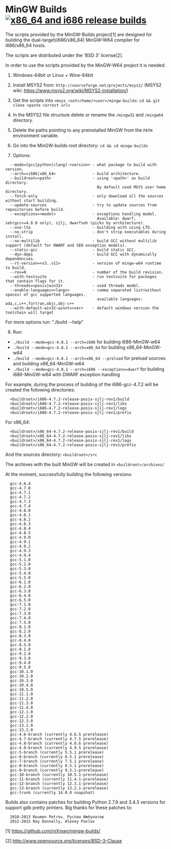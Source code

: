# MinGW Builds [![x86_64 and i686 release builds](https://github.com/niXman/mingw-builds/actions/workflows/build_cmake.yml/badge.svg)](https://github.com/niXman/mingw-builds/actions/workflows/build_cmake.yml)

The scripts provided by the MinGW-Builds project[1] are designed
for building the dual-target(i686/x86_64) MinGW-W64 compiler for i686/x86_64 hosts.

The scripts are distributed under the 'BSD 3' license[2].

In order to use the scripts provided by the MinGW-W64 project it is needed:

1. Windows-64bit or Linux + Wine-64bit

2. Install MSYS2 from:
  `http://sourceforge.net/projects/msys2/`
  (MSYS2 wiki: https://www.msys2.org/wiki/MSYS2-installation/)

3. Get the scripts into `<msys root>/home/<user>/mingw-builds`:
  `cd && git clone <paste correct url>`

4. In the MSYS2 file structure delete or rename the `/mingw32` and `/mingw64` directory.

5. Delete the paths pointing to any preinstalled MinGW from the `PATH`
  environment variable.

6. Go into the MinGW-builds root directory:
  `cd && cd mingw-builds`

7. Options:
```
  --mode=[gcc|python|clang]-<version> - what package to build with version.
  --arch=<i686|x86_64>                - build architecture.
  --buildroot=<path>                  - using '<path>' as build directory.
                                        By default used MSYS user home directory.
  --fetch-only                        - only download all the sources without start building.
  --update-sources                    - try to update sources from repositories before build.
  --exceptions=<model>                - exceptions handling model.
                                        Available: dwarf, seh(gcc>=4.8.0 only), sjlj, dwarfseh (picks by architecture).
  --use-lto                           - building with using LTO.
  --no-strip                          - don't strip executables during install.
  --no-multilib                       - build GCC without multilib support (default for DWARF and SEH exception models).
  --static-gcc                        - build static GCC.
  --dyn-deps                          - build GCC with dynamically dependencies.
  --rt-version=<v3..v11>              - version of mingw-w64 runtime to build.
  --rev=N                             - number of the build revision.
  --with-testsuite                    - run testsuite for packages that contain flags for it.
  --threads=<posix|win32>             - used threads model.
  --enable-languages=<langs>          - comma separated list(without spaces) of gcc supported languages.
                                        available languages: ada,c,c++,fortran,objc,obj-c++
  --with-default-win32-winnt=<ver>    - default windows version the toolchain will target
```
  For more options run: "./build --help"

8. Run:
*  `./build --mode=gcc-4.8.1 --arch=i686` for building i686-MinGW-w64
*  `./build --mode=gcc-4.8.1 --arch=x86_64` for building x86_64-MinGW-w64
*  `./build --mode=gcc-4.8.1 --arch=x86_64 --preload` for preload sources and building x86_64-MinGW-w64
*  `./build --mode=gcc-4.8.1 --arch=i686 --exceptions=dwarf` for building i686-MinGW-w64 with DWARF exception handling

For example, during the process of building of the i686-gcc-4.7.2 will
  be created the following directories:
```
  <buildroot>/i686-4.7.2-release-posix-sjlj-rev1/build
  <buildroot>/i686-4.7.2-release-posix-sjlj-rev1/libs
  <buildroot>/i686-4.7.2-release-posix-sjlj-rev1/logs
  <buildroot>/i686-4.7.2-release-posix-sjlj-rev1/prefix
```

For x86_64:
```
  <buildroot>/x86_64-4.7.2-release-posix-sjlj-rev1/build
  <buildroot>/x86_64-4.7.2-release-posix-sjlj-rev1/libs
  <buildroot>/x86_64-4.7.2-release-posix-sjlj-rev1/logs
  <buildroot>/x86_64-4.7.2-release-posix-sjlj-rev1/prefix
```

And the sources directory:
  `<buildroot>/src`


The archives with the built MinGW will be created in `<buildroot>/archives/`

At the moment, successfully building the following versions:
```
  gcc-4.6.4
  gcc-4.7.0
  gcc-4.7.1
  gcc-4.7.2
  gcc-4.7.3
  gcc-4.7.4
  gcc-4.8.0
  gcc-4.8.1
  gcc-4.8.2
  gcc-4.8.3
  gcc-4.8.4
  gcc-4.8.5
  gcc-4.9.0
  gcc-4.9.1
  gcc-4.9.2
  gcc-4.9.3
  gcc-4.9.4
  gcc-5.1.0
  gcc-5.2.0
  gcc-5.3.0
  gcc-5.4.0
  gcc-5.5.0
  gcc-6.1.0
  gcc-6.2.0
  gcc-6.3.0
  gcc-6.4.0
  gcc-6.5.0
  gcc-7.1.0
  gcc-7.2.0
  gcc-7.3.0
  gcc-7.4.0
  gcc-7.5.0
  gcc-8.1.0
  gcc-8.2.0
  gcc-8.3.0
  gcc-8.4.0
  gcc-8.5.0
  gcc-9.1.0
  gcc-9.2.0
  gcc-9.3.0
  gcc-9.4.0
  gcc-9.5.0
  gcc-10.1.0
  gcc-10.2.0
  gcc-10.3.0
  gcc-10.4.0
  gcc-10.5.0
  gcc-11.1.0
  gcc-11.2.0
  gcc-11.3.0
  gcc-11.4.0
  gcc-12.1.0
  gcc-12.2.0
  gcc-12.3.0
  gcc-13.1.0
  gcc-13.2.0
  gcc-4.6-branch (currently 4.6.5 prerelease)
  gcc-4.7-branch (currently 4.7.5 prerelease)
  gcc-4.8-branch (currently 4.8.6 prerelease)
  gcc-4.9-branch (currently 4.9.5 prerelease)
  gcc-5-branch (currently 5.5.1 prerelease)
  gcc-6-branch (currently 6.5.1 prerelease)
  gcc-7-branch (currently 7.5.1 prerelease)
  gcc-8-branch (currently 8.5.1 prerelease)
  gcc-9-branch (currently 9.5.1-prerelease)
  gcc-10-branch (currently 10.5.1-prerelease)
  gcc-11-branch (currently 11.4.1-prerelease)
  gcc-12-branch (currently 12.3.1-prerelease)
  gcc-13-branch (currently 13.2.1-prerelease)
  gcc-trunk (currently 14.0.0 snapshot)
```

Builds also contains patches for building Python 2.7.9 and 3.4.3 versions for support gdb pretty printers.
Big thanks for these patches to:
```
  2010-2013 Roumen Petrov, Руслан Ижбулатов
  2012-2015 Ray Donnelly, Alexey Pavlov
```

[1] https://github.com/niXman/mingw-builds/

[2] http://www.opensource.org/licenses/BSD-3-Clause
